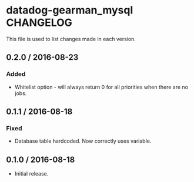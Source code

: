 # datadog-gearman_mysql CHANGELOG

This file is used to list changes made in each version.

## 0.2.0 / 2016-08-23

### Added
* Whitelist option - will always return 0 for all priorities when there are no jobs.

## 0.1.1 / 2016-08-18

### Fixed
* Database table hardcoded.  Now correctly uses variable.

## 0.1.0 / 2016-08-18

* Initial release.